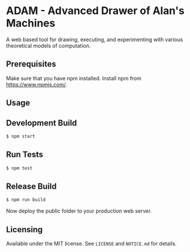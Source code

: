 # ADAM - Advanced Drawer of Alan's Machines

A web based tool for drawing, executing, and experimenting with various theoretical models of computation.

## Prerequisites

Make sure that you have npm installed. Install npm from https://www.npmjs.com/.

## Usage

Development Build
---------
```bash
$ npm start
```

Run Tests
----------------
```bash
$ npm test
```

Release Build
----------------
```bash
$ npm run build
```

Now deploy the public folder to your production web server.

## Licensing
Available under the MIT license. See `LICENSE` and `NOTICE.md` for details.
